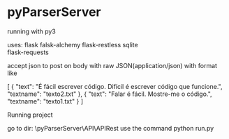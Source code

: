 # pyParserServer

running with py3

uses: 
flask
falsk-alchemy
flask-restless
sqlite  
flask-requests

accept json to post on body with raw JSON(application/json) 
with format like 

[
  {
    "text": "É fácil escrever código. Difícil é escrever código que funcione.",
    "textname": "texto2.txt"
  },
  {
    "text": "Falar é fácil. Mostre-me o código.",
    "textname": "texto1.txt"
  }
]

Running project

go to dir: \pyParserServer\API\APIRest
use the command 
python run.py